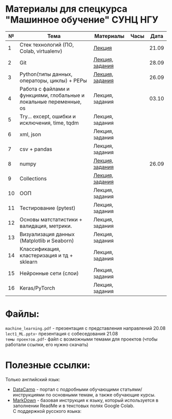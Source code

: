 # Материалы для спецкурса "Машинное обучение" СУНЦ НГУ
| № | Тема                  | Материалы | Часы | Дата |
|---|-----------------------|-----------|------|------|
| 1 | Стек технологий (ПО, Colab, virtualenv)|  [Лекция](https://github.com/MezentsevaAnastasia/SESC_ML_course/tree/master/instruments_technologies)|   |21.09|
| 2 | Git |  [Лекция, задания](https://github.com/MezentsevaAnastasia/SESC_ML_course/tree/master/git)|   |28.09|
| 3 | Python(типы данных, операторы, циклы) + PEPы |    [Лекция, задания](https://github.com/MezentsevaAnastasia/SESC_ML_course/tree/master/python_basics/лекция%201)|   |26.09|
| 4 | Работа с файлами и функциями, глобальные и локальные переменные, os |Лекция, задания | |03.10|
| 5 | Try... except, ошибки и исключения, time, tqdm |Лекция, задания  | |      |
| 6 | xml, json |Лекция, задания |     |      |
| 7 | csv + pandas |Лекция, задания     |    |      |
| 8 | numpy |[Лекция, задания](https://github.com/MezentsevaAnastasia/SESC_ML_course/tree/master/numpy)           |     |26.09|
| 9 | Collections |[Лекция, задания](https://github.com/MezentsevaAnastasia/SESC_ML_course/tree/master/collections) |    |      |
| 10| ООП|Лекция, задания |    |      |
| 11| Тестирование (pytest)|Лекция, задания           |     |      |
|12 | Основы матстатистики + валидация, метрики. |Лекция, задания|     |      |
|13 | Визуализация данных (Matplotlib и Seaborn) |Лекция, задания|    |      |
|14 | Классификация, кластеризация и тд + sklearn |Лекция, задания||      |
|15 | Нейронные сети (слои) |Лекция, задания | |      |
|16 | Keras/PyTorch |Лекция, задания |     |      |


# Файлы:
`machine_learning.pdf` - презентация с представления направлений 20.08  
`lect1_ML.pptx`- презентация с собеседования 21.08  
`темы проектов.pdf`- файл с возможными темами для проектов (чтобы работали ссылки, его нужно скачать)
# Полезные ссылки:
Только английский язык:
* [DataCamp](https://www.datacamp.com/) - портал с подробными обучающими статьями/инструкциями по основными темам, а также обучающие курсы.
* [MarkDown](https://www.markdownguide.org/basic-syntax/) - базовая инструкция к языку, который используется в заполнении ReadMe и в текстовых полях Google Colab.  
С поддержкой русского языка:
